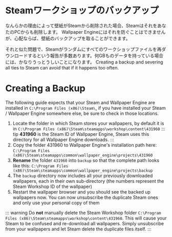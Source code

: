 # Steamワークショップのバックアップ

なんらかの理由によって壁紙がSteamから削除された場合、SteamはそれをあなたのPCからも削除します。 Wallpaper Engineにはそれを防ぐことはできませんが、心配ならば、壁紙のバックアップを取ることができます。

それと似た問題で、Steamがランダムにすべてのワークショップファイルを再ダウンロードするという報告が多数あります。何GBものデータを持っている場合には、かなりうっとうしいことになります。 Creating a backup and severing all ties to Steam can avoid that if it happens too often.

# Creating a Backup

The following guide expects that your Steam and Wallpaper Engine are installed in `C:\Program Files (x86)\Steam\`, if you have installed your Steam / Wallpaper Engine somewhere else, be sure to check in those locations.

1. Locate the folder in which Steam stores your wallpapers, by default it is in `C:\Program Files (x86)\Steam\steamapps\workshop\content\431960` ::: tip **431960** is the Steam ID of Wallpaper Engine, Steam uses this directory for all Wallpaper Engine downloads. :::
2. Copy the folder 431960 to Wallpaper Engine's installation path here: `C:\Program Files (x86)\Steam\steamapps\common\wallpaper_engine\projects\431960`
3. **Rename** the folder `431960` into `backup` so that the complete path looks like this: `C:\Program Files (x86)\Steam\steamapps\common\wallpaper_engine\projects\backup`
4. The `backup` directory now includes all your previously downloaded wallpapers, each in their own sub-directory (the numbers represent the Steam Workshop ID of the wallpaper)
5. Restart the wallpaper browser and you should see the backed up wallpapers now. You can now unsubscribe the duplicate Steam ones and only use your personal copy of them

::: warning Do **not** manually delete the Steam Workshop folder `C:\Program Files (x86)\Steam\steamapps\workshop\content\431960`. This will cause your Steam to be confused and re-download all wallpapers. Simply unsubscribe from your wallpapers and let Steam delete the duplicate files itself. :::